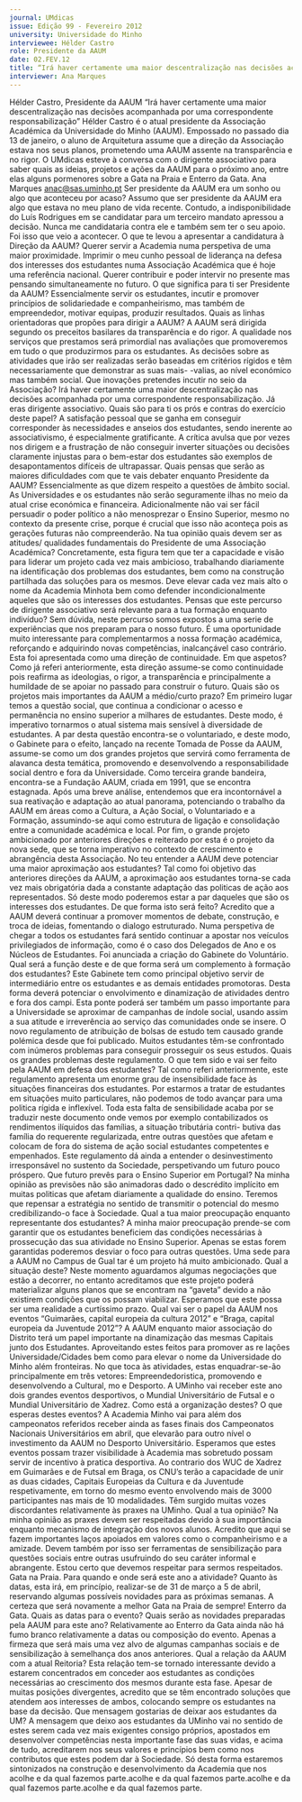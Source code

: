 ```yaml
---
journal: UMdicas
issue: Edição 99 - Fevereiro 2012
university: Universidade do Minho
interviewee: Hélder Castro
role: Presidente da AAUM
date: 02.FEV.12
title: “Irá haver certamente uma maior descentralização nas decisões acompanhada por uma correspondente responsabilização”
interviewer: Ana Marques
---
```



Hélder Castro, Presidente da AAUM
“Irá haver certamente uma maior descentralização nas decisões acompanhada por uma correspondente responsabilização”
Hélder Castro é o atual presidente da Associação
Académica da Universidade do Minho (AAUM). Empossado no passado dia 13 de janeiro, o aluno de
Arquitetura assume que a direção da Associação
estava nos seus planos, prometendo uma AAUM
assente na transparência e no rigor. O UMdicas
esteve à conversa com o dirigente associativo para
saber quais as ideias, projetos e ações da AAUM
para o próximo ano, entre elas alguns pormenores
sobre a Gata na Praia e Enterro da Gata.
Ana Marques
anac@sas.uminho.pt
Ser presidente da AAUM era um sonho ou 
algo que aconteceu por acaso?
Assumo que ser presidente da AAUM era algo que 
estava no meu plano de vida recente. Contudo, a 
indisponibilidade do Luís Rodrigues em se candidatar para um terceiro mandato apressou a decisão. 
Nunca me candidataria contra ele e também sem 
ter o seu apoio. Foi isso que veio a acontecer. 
O que te levou a apresentar a candidatura à 
Direção da AAUM?
Querer servir a Academia numa perspetiva de uma 
maior proximidade. Imprimir o meu cunho pessoal 
de liderança na defesa dos interesses dos estudantes numa Associação Académica que é hoje uma referência nacional. Querer contribuir e poder intervir no presente mas pensando simultaneamente 
no futuro.
O que significa para ti ser Presidente da 
AAUM?
Essencialmente servir os estudantes, incutir e promover princípios de solidariedade e companheirismo, mas também de empreendedor, motivar equipas, produzir resultados.
Quais as linhas orientadoras que propões para 
dirigir a AAUM?
A AAUM será dirigida segundo os preceitos basilares da 
transparência e do rigor. A 
qualidade nos serviços que 
prestamos será primordial 
nas avaliações que promoveremos em tudo o que 
produzirmos para os estudantes. As decisões sobre 
as atividades que irão ser realizadas serão baseadas em critérios rígidos e têm 
necessariamente que demonstrar as suas mais-
-valias, ao nível económico mas também social.
Que inovações pretendes incutir no seio da 
Associação?
Irá haver certamente uma maior descentralização 
nas decisões acompanhada por uma correspondente responsabilização.
Já eras dirigente associativo. Quais são 
para ti os prós e contras do exercício deste 
papel?
A satisfação pessoal que se ganha em conseguir 
corresponder às necessidades e anseios dos estudantes, sendo inerente ao associativismo, é especialmente gratificante. A crítica avulsa que por 
vezes nos dirigem e a frustração de não conseguir 
inverter situações ou decisões claramente injustas 
para o bem-estar dos estudantes são exemplos de 
desapontamentos difíceis de ultrapassar. 
Quais pensas que serão as maiores dificuldades com que te vais debater enquanto 
Presidente da AAUM?
Essencialmente as que dizem respeito a questões 
de âmbito social. As Universidades e os estudantes 
não serão seguramente ilhas no meio da atual crise 
económica e financeira. Adicionalmente não vai ser 
fácil persuadir o poder político a não menosprezar 
o Ensino Superior, mesmo no contexto da presente 
crise, porque é crucial que isso não aconteça pois 
as gerações futuras não compreenderão. 
Na tua opinião quais devem ser as atitudes/
qualidades fundamentais do Presidente de 
uma Associação Académica?
Concretamente, esta figura tem que ter a capacidade e visão para liderar um projeto cada vez mais ambicioso, trabalhando diariamente na identificação dos problemas dos estudantes, bem como 
na construção partilhada das soluções para os 
mesmos. Deve elevar cada vez mais alto o nome 
da Academia Minhota bem como defender incondicionalmente aqueles que são os interesses dos estudantes.
Pensas que este percurso de dirigente associativo será relevante para a tua formação 
enquanto indivíduo? 
Sem dúvida, neste percurso somos expostos a uma 
serie de experiências que nos preparam para o nosso futuro. É uma oportunidade muito interessante 
para complementarmos a nossa formação académica, reforçando e adquirindo novas competências, inalcançável caso contrário.
Esta foi apresentada como uma direção de 
continuidade. Em que 
aspetos?
Como já referi anteriormente, esta direção assume-se 
como continuidade pois 
reafirma as ideologias, o 
rigor, a transparência e principalmente a humildade de 
se apoiar no passado para 
construir o futuro.
Quais são os projetos mais importantes da 
AAUM a médio/curto prazo?
Em primeiro lugar temos a questão social, que 
continua a condicionar o acesso e permanência no 
ensino superior a milhares de estudantes. Deste 
modo, é imperativo tornarmos o atual sistema mais 
sensível à diversidade de estudantes. A par desta 
questão encontra-se o voluntariado, e deste modo, 
o Gabinete para o efeito, lançado na recente Tomada de Posse da AAUM, assume-se como um dos 
grandes projetos que servirá como ferramenta de 
alavanca desta temática, promovendo e desenvolvendo a responsabilidade social dentro e fora da 
Universidade. Como terceira grande bandeira, encontra-se a Fundação AAUM, criada em 1991, que se encontra estagnada. Após uma breve análise,
entendemos que era incontornável a sua reativação
e adaptação ao atual panorama, potenciando o trabalho da AAUM em áreas como a Cultura, a Ação
Social, o Voluntariado e a Formação, assumindo-se aqui como estrutura de ligação e consolidação
entre a comunidade académica e local. Por fim, o
grande projeto ambicionado por anteriores direções
e reiterado por esta é o projeto da nova sede, que
se torna imperativo no contexto de crescimento e
abrangência desta Associação.
No teu entender a AAUM deve potenciar
uma maior aproximação aos estudantes?
Tal como foi objetivo das anteriores direções da
AAUM, a aproximação aos estudantes torna-se
cada vez mais obrigatória dada a constante adaptação das politicas de ação aos representados. Só
deste modo poderemos estar a par daqueles que
são os interesses dos estudantes.
De que forma isto será feito?
Acredito que a AAUM deverá continuar a promover momentos de debate, construção, e troca de ideias, fomentando o dialogo estruturado. Numa
perspetiva de chegar a todos os estudantes fará
sentido continuar a apostar nos veículos privilegiados de informação, como é o caso dos Delegados de Ano e os Núcleos de Estudantes.
Foi anunciada a criação do Gabinete do Voluntário. Qual será a função deste e de que
forma será um complemento à formação
dos estudantes?
Este Gabinete tem como principal objetivo servir de
intermediário entre os estudantes e as demais entidades promotoras. Desta forma deverá potenciar o
envolvimento e dinamização de atividades dentro e
fora dos campi. Esta ponte poderá ser também um
passo importante para a Universidade se aproximar de campanhas de índole social, usando assim a sua atitude e irreverência ao serviço das comunidades onde se insere.
O novo regulamento de atribuição de bolsas
de estudo tem causado grande polémica
desde que foi publicado. Muitos estudantes têm-se confrontado com inúmeros problemas para conseguir prosseguir os seus
estudos. Quais os grandes problemas deste
regulamento. O que tem sido e vai ser feito
pela AAUM em defesa dos estudantes?
Tal como referi anteriormente, este regulamento
apresenta um enorme grau de insensibilidade face
às situações financeiras dos estudantes. Por estarmos a tratar de estudantes em situações muito particulares, não podemos de todo avançar para uma
politica rígida e inflexível. Toda esta falta de sensibilidade acaba por se traduzir neste documento onde
vemos por exemplo contabilizados os rendimentos
ilíquidos das famílias, a situação tributária contri-
butiva das família do requerente regularizada, entre
outras questões que afetam e colocam de fora do
sistema de ação social estudantes competentes e
empenhados. Este regulamento dá ainda a entender o desinvestimento irresponsável no sustento da
Sociedade, perspetivando um futuro pouco próspero.
Que futuro prevês para o Ensino Superior
em Portugal?
Na minha opinião as previsões não são animadoras dado o descrédito implícito em muitas politicas
que afetam diariamente a qualidade do ensino.
Teremos que repensar a estratégia no sentido de
transmitir o potencial do mesmo credibilizando-o
face à Sociedade.
Qual a tua maior preocupação enquanto
representante
dos
estudantes?
A minha maior preocupação prende-se com
garantir que os estudantes beneficiem das
condições necessárias
à prossecução das sua
atividade no Ensino Superior. Apenas se estas
forem garantidas poderemos desviar o foco
para outras questões.
Uma sede para a AAUM no Campus de Gual tar é um projeto há muito ambicionado. Qual
a situação deste?
Neste momento aguardamos algumas negociações
que estão a decorrer, no entanto acreditamos que
este projeto poderá materializar alguns planos que
se encontram na “gaveta” devido a não existirem
condições que os possam viabilizar. Esperamos
que este possa ser uma realidade a curtíssimo
prazo.
Qual vai ser o papel da AAUM nos eventos
“Guimarães, capital europeia da cultura
2012” e “Braga, capital europeia da Juventude 2012”?
A AAUM enquanto maior associação do Distrito terá
um papel importante na dinamização das mesmas
Capitais junto dos Estudantes. Aproveitando estes
feitos para promover as re
lações Universidade/Cidades bem como para elevar o nome da Universidade do Minho além fronteiras. 
No que toca às atividades,
estas enquadrar-se-ão principalmente em três vetores: 
Empreendedoristica, promovendo e desenvolvendo a Cultural,
mo e Desporto.
A UMinho vai receber
este ano dois grandes
eventos
desportivos,
o Mundial Universitário de Futsal e o Mundial Universitário de Xadrez. Como está a
organização destes? O que esperas destes
eventos?
A Academia Minho vai para além dos campeonatos
referidos receber ainda as fases finais dos Campeonatos Nacionais Universitários em abril, que elevarão para outro nível o investimento da AAUM no
Desporto Universitário.
Esperamos que estes eventos possam trazer visibilidade à Academia mas sobretudo possam servir
de incentivo à pratica desportiva.
Ao contrario dos WUC de Xadrez em Guimarães e
de Futsal em Braga, os CNU’s terão a capacidade
de unir as duas cidades, Capitais Europeias da Cultura e da Juventude respetivamente, em torno do
mesmo evento envolvendo mais de 3000 participantes nas mais de 10 modalidades.
Têm surgido muitas vozes discordantes relativamente às praxes na UMinho. Qual a tua
opinião?
Na minha opinião as praxes devem ser respeitadas
devido à sua importância enquanto mecanismo
de integração dos novos alunos. Acredito que aqui
se fazem importantes laços apoiados em valores
como o companheirismo e a amizade. Devem também por isso ser ferramentas de sensibilização
para questões sociais entre outras usufruindo do
seu caráter informal e abrangente. Estou certo que
devemos respeitar para sermos respeitados.
Gata na Praia. Para quando e onde será este
ano a atividade?
Quanto às datas, esta irá, em princípio, realizar-se
de 31 de março a 5 de abril, reservando algumas
possíveis novidades para as próximas semanas.
A certeza que será novamente a melhor Gata na
Praia de sempre!
Enterro da Gata. Quais as datas para o evento? Quais serão as novidades preparadas
pela AAUM para este ano?
Relativamente ao Enterro da Gata ainda não há
fumo branco relativamente a datas ou composição
do evento. Apenas a firmeza que será mais uma
vez alvo de algumas campanhas sociais e de sensibilização à semelhança dos anos anteriores.
Qual a relação da AAUM com a atual Reitoria?
Esta relação tem-se tornado interessante devido a
estarem concentrados em conceder aos estudantes as condições necessárias ao crescimento dos
mesmos durante esta fase.
Apesar de muitas posições divergentes, acredito
que se têm encontrado soluções que atendem aos
interesses de ambos, colocando sempre os estudantes na base da decisão.
Que mensagem gostarias de deixar aos estudantes da UM?
A mensagem que deixo aos estudantes da UMinho
vai no sentido de estes serem cada vez mais exigentes consigo próprios, apostados em desenvolver competências nesta importante fase das suas
vidas, e acima de tudo, acreditarem nos seus valores e princípios bem como nos contributos que estes podem dar à Sociedade.
Só desta forma estaremos sintonizados na construção e desenvolvimento da Academia que nos
acolhe e da qual fazemos parte.acolhe e da qual fazemos parte.acolhe e da qual fazemos parte.acolhe e da qual fazemos parte.